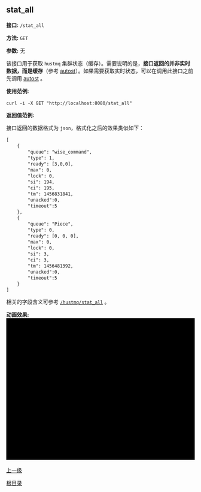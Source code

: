 ## stat_all ##

**接口:** `/stat_all`

**方法:** `GET`

**参数:**  无

该接口用于获取 `hustmq` 集群状态（缓存）。需要说明的是，**接口返回的并非实时数据，而是缓存**（参考 [autost](autost.md)）。如果需要获取实时状态，可以在调用此接口之前先调用 [autost](autost.md) 。

**使用范例:**

    curl -i -X GET "http://localhost:8080/stat_all"

**返回值范例:**

接口返回的数据格式为 `json`，格式化之后的效果类似如下：

    [ 
        {
            "queue": "wise_command", 
            "type": 1, 
            "ready": [3,0,0], 
            "max": 0, 
            "lock": 0, 
            "si": 194, 
            "ci": 195, 
            "tm": 1456831841,
            "unacked":0,
            "timeout":5
        }, 
        {
            "queue": "Piece", 
            "type": 0, 
            "ready": [0, 0, 0], 
            "max": 0, 
            "lock": 0, 
            "si": 3, 
            "ci": 3, 
            "tm": 1456481392,
            "unacked":0,
            "timeout":5
        }
    ]

相关的字段含义可参考 [`/hustmq/stat_all`](../hustmq/stat_all.md) 。

**动画效果:**
![stat_all](stat_all.gif)

[上一级](../ha.md)

[根目录](../../index.md)
